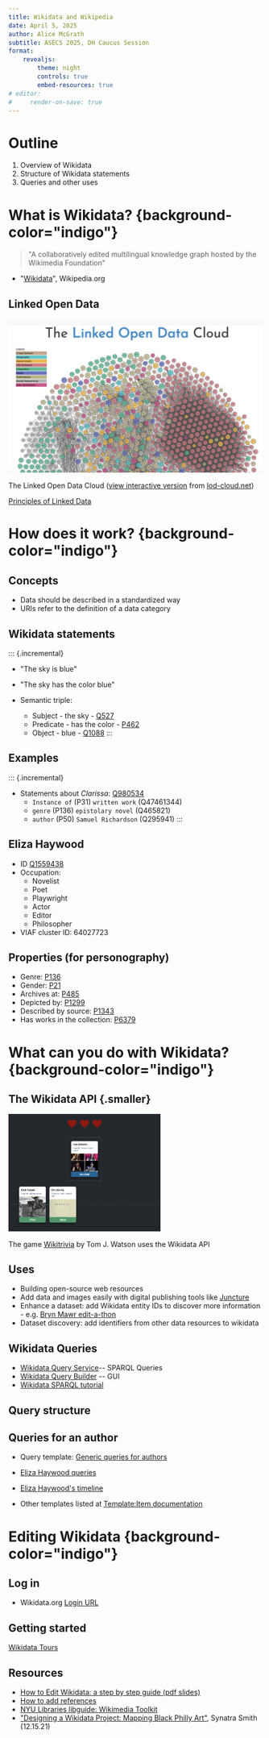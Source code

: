```yaml
---
title: Wikidata and Wikipedia
date: April 5, 2025
author: Alice McGrath
subtitle: ASECS 2025, DH Caucus Session
format:
    revealjs:
        theme: night
        controls: true
        embed-resources: true
# editor:
#     render-on-save: true
---
```


# Outline

1. Overview of Wikidata
2. Structure of Wikidata statements
3. Queries and other uses

# What is Wikidata? {background-color="indigo"}

> "A collaboratively edited multilingual knowledge graph hosted by the Wikimedia Foundation" 

- "[Wikidata](https://en.wikipedia.org/wiki/Wikidata)", Wikipedia.org


## Linked Open Data

![The Linked Open Data Cloud](media/lod-cloud.png)

The Linked Open Data Cloud ([view interactive version](https://lod-cloud.net/clouds/lod-cloud.svg) from [lod-cloud.net](https://lod-cloud.net/))

[Principles of Linked Data](https://www.w3.org/DesignIssues/LinkedData.html)

# How does it work? {background-color="indigo"}

## Concepts

- Data should be described in a standardized way
- URIs refer to the definition of a data category

## Wikidata statements

::: {.incremental}

- "The sky is blue"

- "The sky has the color blue"

- Semantic triple:
  - Subject - the sky - [Q527](https://www.wikidata.org/wiki/Q527)
  - Predicate - has the color - [P462](https://www.wikidata.org/wiki/Property:P462)
  - Object - blue - [Q1088](https://www.wikidata.org/wiki/Q1088)
:::

## Examples

::: {.incremental}

- Statements about *Clarissa*: [Q980534](https://www.wikidata.org/wiki/Q980534)
  - `Instance of` (P31) `written work` (Q47461344)
  - `genre` (P136) `epistolary novel` (Q465821)
  - `author` (P50) `Samuel Richardson` (Q295941)
:::

## Eliza Haywood 

- ID [Q1559438](https://www.wikidata.org/wiki/Q1559438)
- Occupation:
  - Novelist
  - Poet
  - Playwright
  - Actor
  - Editor
  - Philosopher
- VIAF cluster ID: 64027723

## Properties (for personography)

- Genre: [P136](https://www.wikidata.org/wiki/Property:P136)
- Gender: [P21](https://www.wikidata.org/wiki/Property:P21)
- Archives at: [P485](https://www.wikidata.org/wiki/Property:P485)
- Depicted by: [P1299](https://www.wikidata.org/wiki/Property:P1299)
- Described by source: [P1343](https://www.wikidata.org/wiki/Property:P1343)
- Has works in the collection: [P6379](https://www.wikidata.org/wiki/Property:P6379)

# What can you do with Wikidata? {background-color="indigo"}

## The Wikidata API {.smaller}

<a href="https://wikitrivia.tomjwatson.com"><img src="media/wikitrivia.png" alt="screenshot of timeline game" width="60%"/></a>

The game [Wikitrivia](https://wikitrivia.tomjwatson.com/) by Tom J. Watson uses the Wikidata API

## Uses

- Building open-source web resources
- Add data and images easily with digital publishing tools like [Juncture](https://www.juncture-digital.org/)
- Enhance a dataset: add Wikidata entity IDs to discover more information - e.g. [Bryn Mawr edit-a-thon](https://www.brynmawr.edu/stories/community-gathers-wikidata-edit-thon)
- Dataset discovery: add identifiers from other data resources to wikidata

## Wikidata Queries

- [Wikidata Query Service](https://query.wikidata.org/)-- SPARQL Queries
- [Wikidata Query Builder](https://query.wikidata.org/querybuilder/?uselang=en) -- GUI 
- [Wikidata SPARQL tutorial](https://www.wikidata.org/wiki/Wikidata:SPARQL_tutorial)

## Query structure


## Queries for an author

- Query template: [Generic queries for authors](https://www.wikidata.org/wiki/Template:Generic_queries_for_authors)

- [Eliza Haywood queries](https://www.wikidata.org/w/index.php?title=Talk:Q1559438&action=edit&redlink=1)

- [Eliza Haywood's timeline](https://query.wikidata.org/embed.html#%23defaultView%3ATimeline%0ASELECT%20DISTINCT%20%3Ftimestamp%20%3Fentity%20%3FrelationLabel%20%3FentityLabel%20%28SAMPLE%28%3Fimage%29%20AS%20%3Fimg%29%20WHERE%20%7B%0A%20%20BIND%28wd%3AQ1559438%20AS%20%3Fperson%29%0A%20%20%7B%0A%20%20%20%20%3Fperson%20%3Fproperty%20%3Ftimestamp.%0A%20%20%20%20%3Fentity%20wikibase%3AdirectClaim%20%3Fproperty.%0A%20%20%20%20FILTER%28%28DATATYPE%28%3Ftimestamp%29%29%20%3D%20xsd%3AdateTime%29%0A%20%20%7D%0A%20%20UNION%0A%20%20%7B%0A%20%20%20%20%3Fperson%20%3FentityToStatement%20%3Fstatement.%0A%20%20%20%20OPTIONAL%20%7B%20%3Fperson%20wdt%3AP570%20%3FdDate.%20%7D%0A%20%20%20%20%3Fstatement%20%3FstatementToQualifier%20%3Ftimestamp%3B%0A%20%20%20%20%20%20%3FstatementToValue%20%3Fentity.%0A%20%20%20%20%3Frelation%20wikibase%3AstatementProperty%20%3FstatementToValue.%0A%20%20%20%20FILTER%28REGEX%28STR%28%3FentityToStatement%29%2C%20%22prop%2FP%22%29%29%0A%20%20%20%20FILTER%28REGEX%28STR%28%3FstatementToQualifier%29%2C%20%22prop%2Fqualifier%2FP%22%29%29%0A%20%20%20%20FILTER%28%28DATATYPE%28%3Ftimestamp%29%29%20%3D%20xsd%3AdateTime%29%0A%20%20%20%20BIND%28IF%28%21%28BOUND%28%3FdDate%29%29%2C%20NOW%28%29%2C%20%3FdDate%29%20AS%20%3FdeathDate%29%0A%20%20%20%20FILTER%28%3Ftimestamp%20%3C%3D%20%3FdeathDate%29%0A%20%20%7D%0A%20%20UNION%0A%20%20%7B%0A%20%20%20%20BIND%28wd%3AP50%20AS%20%3Frelation%29%0A%20%20%20%20%3Frelation%20wikibase%3AdirectClaim%20%3Fproperty.%0A%20%20%20%20%3Fentity%20%3Fproperty%20%3Fperson%3B%0A%20%20%20%20%20%20wdt%3AP577%20%3Ftimestamp.%0A%20%20%20%20FILTER%28NOT%20EXISTS%20%7B%20%3Fperson%20wdt%3AP800%20%3Fentity.%20%7D%29%0A%20%20%7D%0A%20%20UNION%0A%20%20%7B%0A%20%20%20%20BIND%28wd%3AP800%20AS%20%3Frelation%29%0A%20%20%20%20%3Frelation%20wikibase%3AdirectClaim%20%3Fproperty.%0A%20%20%20%20%3Fperson%20%3Fproperty%20%3Fentity.%0A%20%20%20%20%3Fentity%20wdt%3AP577%20%3Ftimestamp.%0A%20%20%7D%0A%20%20OPTIONAL%20%7B%20%3Fentity%20wdt%3AP18%20%3Fimage.%20%7D%0A%20%20SERVICE%20wikibase%3Alabel%20%7B%20bd%3AserviceParam%20wikibase%3Alanguage%20%22en%2Cde%2Cfr%22.%20%7D%0A%7D%0AGROUP%20BY%20%3Ftimestamp%20%3Fentity%20%3FrelationLabel%20%3FentityLabel)
- Other templates listed at [Template:Item documentation](https://www.wikidata.org/wiki/Template:Item_documentation)

# Editing Wikidata {background-color="indigo"}

## Log in

- Wikidata.org [Login URL](https://auth.wikimedia.org/wikidatawiki/wiki/Special:UserLogin?useformat=desktop&usesul3=1&returnto=Main_Page&centralauthLoginToken=6b995b9e158d3634e431d709e941225a)

## Getting started

[Wikidata Tours](https://www.wikidata.org/wiki/Wikidata:Tours)

## Resources

- [How to Edit Wikidata: a step by step guide (pdf slides)](https://upload.wikimedia.org/wikipedia/commons/9/94/How_to_Edit_Wikidata.pdf)
- [How to add references](https://www.wikidata.org/wiki/Wikidata:Tours/References)
- [NYU Libraries libguide: Wikimedia Toolkit](https://guides.nyu.edu/wikimedia-toolkit/editing-wikidata)
- ["Designing a Wikidata Project: Mapping Black Philly Art"](https://sites.temple.edu/tudsc/2021/12/15/designing-wikidata/), Synatra Smith (12.15.21)